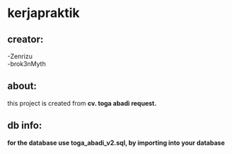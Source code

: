 # kerjapraktik
<h2>creator:</h2>
-Zenrizu <br>
-brok3nMyth <br>

<h2>about:</h2>
this project is created from <b>cv. toga abadi<b> request.
<h2>db info:</h2>
for the database use toga_abadi_v2.sql, by importing into your database
